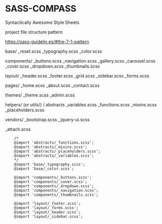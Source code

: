 # SASS-COMPASS
Syntactically Awesome Style Sheets

project file structure pattern

https://sass-guidelin.es/#the-7-1-pattern

base/
	_reset.scss
	_typography.scss
	_color.scss

components/
	_buttons.scss
	_navigation.scss
	_gallery.scss
	_carousel.scss
	_cover.scss
	_dropdown.scss
	_thumbnails.scss

layout/
	_header.scss
	_footer.scss
	_grid.scss
	_sidebar.scss
	_forms.scss

pages/
	_home.scss
	_about.scss
	_contact.scss

themes/
	_theme.scss
	_admin.scss

helpers/ (or utils/) / abstracts
	_variables.scss
	_functions.scss
	_mixins.scss
	_placeholders.scss

vendors/
	_bootstrap.scss
	_jquery-ui.scss

_attach.scss

		/*
		@import 'abstracts/_functions.scss';
		@import 'abstracts/_mixins.scss';
		@import 'abstracts/_placeholders.scss';
		@import 'abstracts/_variables.scss';
		*/
		@import 'base/_typography.scss';
		@import 'base/_color.scss';

		@import 'components/_buttons.scss';
		@import 'components/_cover.scss';
		@import 'components/_dropdown.scss';
		@import 'components/_navigation.scss';
		@import 'components/_thumbnails.scss';

		@import 'layout/_footer.scss';
		@import 'layout/_forms.scss';
		@import 'layout/_header.scss';
		@import 'layout/_sidebar.scss';
